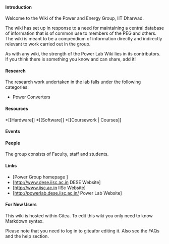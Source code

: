 #### Introduction
Welcome to the Wiki of the Power and Energy Group, IIT Dharwad.

The wiki has set up in response to a need for maintaining a central database of information that is of common use to members of the PEG and others. The wiki is meant to be a compendium of information directly and indirectly relevant to  work carried out in the group. 

As with any wiki, the strength of the Power Lab Wiki lies in its contributors. If you think there is something you know and can share, add it!

#### Research
The research work undertaken in the lab falls under the following categories:
- Power Converters

#### Resources
*[[Hardware]]
*[[Software]]
*[[Coursework | Courses]]

#### Events

#### People
The group consists of Faculty, staff and students. 

#### Links
- [Power Group homepage ]
- [http://www.dese.iisc.ac.in DESE Website]
- [http://www.iisc.ac.in IISc Website]
- [http://powerlab.dese.iisc.ac.in/ Power Lab Website]

#### For New Users
This wiki is hosted within Gitea. To edit this wiki you only need to know Markdown syntax.

Please note that you need to log in to giteafor editing it.
Also see the FAQs and the help section.